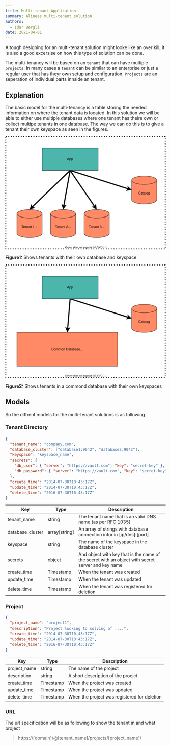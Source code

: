 ```yaml
---
title: Multi-tenant Application
summary: Alineas multi-tenant solution
authors:
  - Idar Bergli
date: 2021-04-01
---
```


Altough designing for an multi-tenant solution might looke like an over kill, it is also a good excersise on how this type of solution can be done.

The multi-tenancy will be based on an `tenant` that can have multiple `projects`. In many cases a `tenant` can be similar to an enterprise or just a regular user that has theyr own setup and configuration. `Projects` are an seperation of individual parts innside an tenant.

## Explanation

The basic model for the multi-tenancy is a table storing the needed information on where the tenant data is located. In this solution we will be able to either use multiple databases where one tenant has theire own or collect multipe tenants in one database. The way we can do this is to give a tenant their own keyspace as seen in the figures.

![figure1](../diagrams/multi-tenant-figure1.svg)

**Figure1:** Shows tenants with their own database and keyspace

![figure2](../diagrams/multi-tenant-figure2.svg)

**Figure2:** Shows tenants in a commond database with their own keyspaces

## Models

So the diffrent models for the multi-tenant solutions is as following.

### Tenant Directory

```json
{
  "tenant_name": "company.com",
  "database_cluster": ["database1:9042", "database2:9042"],
  "keyspace": "keyspace_name",
  "secrets": {
    "db_user": { "server": "https://vault.com", "key": "secret-key" },
    "db_password": { "server": "https://vault.com", "key": "secret-key" }
  },
  "create_time": "2014-07-30T10:43:17Z",
  "update_time": "2014-07-30T10:43:17Z",
  "delete_time": "2016-07-30T10:43:17Z"
}
```

| Key              | Type          | Description                                                                                        |
| ---------------- | ------------- | -------------------------------------------------------------------------------------------------- |
| tenant_name      | string        | The tenant name that is an valid DNS name (as per [RFC 1035](http://www.ietf.org/rfc/rfc1035.txt)) |
| database_cluster | array[string] | An array of strings with database connection infor in [ip/dns]:[port]                              |
| keyspace         | string        | The name of the keyspace in the database cluster                                                   |
| secrets          | object        | And object with key that is the name of the secret with an object with secret server and key name  |
| create_time      | Timestamp     | When the tenant was created                                                                        |
| update_time      | Timestamp     | When the tenant was updated                                                                        |
| delete_time      | Timestamp     | When the tenant was registered for deletion                                                        |

### Project

```json
{
  "project_name": "project1",
  "description": "Project looking to solving of ....",
  "create_time": "2014-07-30T10:43:17Z",
  "update_time": "2014-07-30T10:43:17Z",
  "delete_time": "2016-07-30T10:43:17Z"
}
```

| Key          | Type      | Description                                  |
| ------------ | --------- | -------------------------------------------- |
| project_name | string    | The name of the project                      |
| description  | string    | A short description of the proejct           |
| create_time  | Timestamp | When the project was created                 |
| update_time  | Timestamp | When the project was updated                 |
| delete_time  | Timestamp | When the project was registered for deletion |

### URL

The url specification will be as following to show the tenant in and what project

> https://[domain]/@[tenant_name]/projects/[project_name]/
